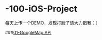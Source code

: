 # -100-iOS-Project
每天上传一个DEMO，发现打脸了请大力戳我：）

###[01-GoogleMap API](https://github.com/Metatronxl/-100-iOS-Project/tree/master/01-GoogleMapsDemo)